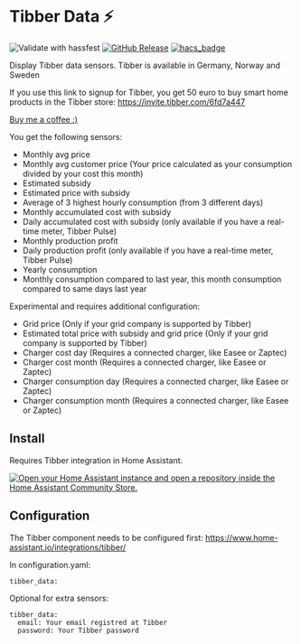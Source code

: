 # Tibber Data :zap: 
![Validate with hassfest](https://github.com/Danielhiversen/home_assistant_tibber_data/workflows/Validate%20with%20hassfest/badge.svg)
[![GitHub Release][releases-shield]][releases]
[![hacs_badge](https://img.shields.io/badge/HACS-Custom-orange.svg)](https://github.com/custom-components/hacs)

Display Tibber data sensors.
Tibber is available in Germany, Norway and Sweden


If you use this link to signup for Tibber, you get 50 euro to buy smart home products in the Tibber store: https://invite.tibber.com/6fd7a447

[Buy me a coffee :)](http://paypal.me/dahoiv)

You get the following sensors:
* Monthly avg price
* Monthly avg customer price (Your price calculated as your consumption divided by your cost this month)
* Estimated subsidy
* Estimated price with subsidy
* Average of 3 highest hourly consumption (from 3 different days)
* Monthly accumulated cost with subsidy
* Daily accumulated cost with subsidy (only available if you have a real-time meter, Tibber Pulse)
* Monthly production profit
* Daily production profit (only available if you have a real-time meter, Tibber Pulse)
* Yearly consumption
* Monthly consumption compared to last year, this month consumption compared to same days last year

Experimental and requires additional configuration:
* Grid price (Only if your grid company is supported by Tibber)
* Estimated total price with subsidy and grid price (Only if your grid company is supported by Tibber)
* Charger cost day (Requires a connected charger, like Easee or Zaptec)
* Charger cost month (Requires a connected charger, like Easee or Zaptec)
* Charger consumption day (Requires a connected charger, like Easee or Zaptec)
* Charger consumption month (Requires a connected charger, like Easee or Zaptec)



## Install
Requires Tibber integration in Home Assistant.

[![Open your Home Assistant instance and open a repository inside the Home Assistant Community Store.](https://my.home-assistant.io/badges/hacs_repository.svg)](https://my.home-assistant.io/redirect/hacs_repository/?owner=Danielhiversen&repository=home_assistant_tibber_data&category=integration)

## Configuration 

The Tibber component needs to be configured first: https://www.home-assistant.io/integrations/tibber/

In configuration.yaml:

```
tibber_data:
```


Optional for extra sensors:

```
tibber_data:
  email: Your email registred at Tibber
  password: Your Tibber password
```

[releases]: https://github.com/Danielhiversen/home_assistant_tibber_data/releases
[releases-shield]: https://img.shields.io/github/release/Danielhiversen/home_assistant_tibber_data.svg?style=popout
[downloads-total-shield]: https://img.shields.io/github/downloads/Danielhiversen/home_assistant_tibber_data/total
[hacs-shield]: https://img.shields.io/badge/HACS-Default-orange.svg
[hacs]: https://hacs.xyz/docs/default_repositories
